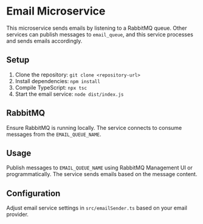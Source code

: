 # Email Microservice

This microservice sends emails by listening to a RabbitMQ queue. Other services can publish messages to `email_queue`, and this service processes and sends emails accordingly.

## Setup

1. Clone the repository: `git clone <repository-url>`
2. Install dependencies: `npm install`
3. Compile TypeScript: `npx tsc`
4. Start the email service: `node dist/index.js`

## RabbitMQ

Ensure RabbitMQ is running locally. The service connects to consume messages from the `EMAIL_QUEUE_NAME`.

## Usage

Publish messages to `EMAIL_QUEUE_NAME` using RabbitMQ Management UI or programmatically. The service sends emails based on the message content.

## Configuration

Adjust email service settings in `src/emailSender.ts` based on your email provider.


